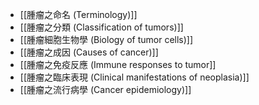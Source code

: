 - [[腫瘤之命名 (Terminology)]]
- [[腫瘤之分類 (Classification of tumors)]]
- [[腫瘤細胞生物學 (Biology of tumor cells)]]
- [[腫瘤之成因 (Causes of cancer)]]
- [[腫瘤之免疫反應 (Immune responses to tumor]]
- [[腫瘤之臨床表現 (Clinical manifestations of neoplasia)]]
- [[腫瘤之流行病學 (Cancer epidemiology)]]